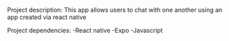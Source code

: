 Project description:
This app allows users to chat with one another using an app created via react native

Project dependencies:
-React native
-Expo
-Javascript
